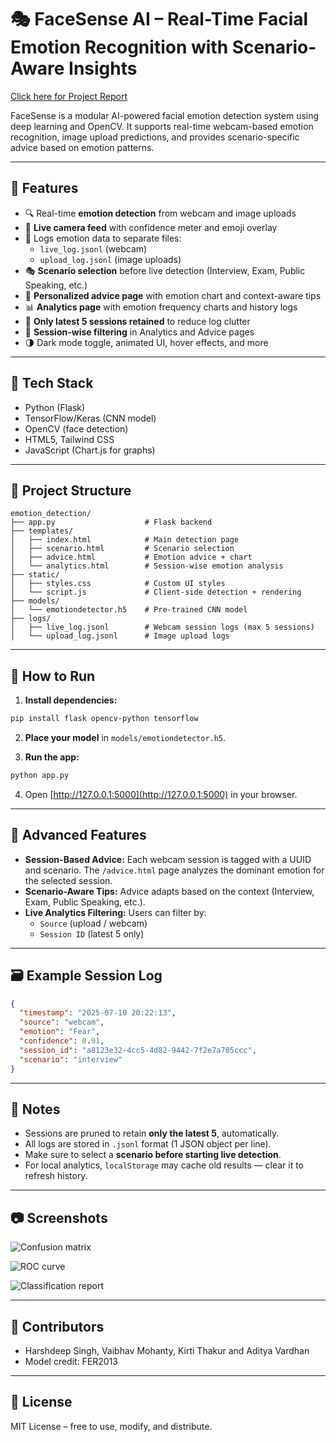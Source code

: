 # 🎭 FaceSense AI – Real-Time Facial Emotion Recognition with Scenario-Aware Insights

[Click here for Project Report](https://1drv.ms/w/c/E5707C7E5563C887/EaWcaFzXz_VEkQHJWVOXALsBU64MflwrK4ASbssH4WU-jg?e=uAokNr)

FaceSense is a modular AI-powered facial emotion detection system using deep learning and OpenCV. It supports real-time webcam-based emotion recognition, image upload predictions, and provides scenario-specific advice based on emotion patterns.

---

## 🚀 Features

- 🔍 Real-time **emotion detection** from webcam and image uploads  
- 📸 **Live camera feed** with confidence meter and emoji overlay  
- 📁 Logs emotion data to separate files:  
  - `live_log.jsonl` (webcam)  
  - `upload_log.jsonl` (image uploads)  
- 🎭 **Scenario selection** before live detection (Interview, Exam, Public Speaking, etc.)  
- 🧠 **Personalized advice page** with emotion chart and context-aware tips  
- 📊 **Analytics page** with emotion frequency charts and history logs  
- 📂 **Only latest 5 sessions retained** to reduce log clutter  
- 💾 **Session-wise filtering** in Analytics and Advice pages  
- 🌗 Dark mode toggle, animated UI, hover effects, and more  

---

## 🧱 Tech Stack

- Python (Flask)  
- TensorFlow/Keras (CNN model)  
- OpenCV (face detection)  
- HTML5, Tailwind CSS  
- JavaScript (Chart.js for graphs)  

---

## 📁 Project Structure

```
emotion_detection/
├── app.py                    # Flask backend
├── templates/
│   ├── index.html            # Main detection page
│   ├── scenario.html         # Scenario selection
│   ├── advice.html           # Emotion advice + chart
│   └── analytics.html        # Session-wise emotion analysis
├── static/
│   ├── styles.css            # Custom UI styles
│   └── script.js             # Client-side detection + rendering
├── models/
│   └── emotiondetector.h5    # Pre-trained CNN model
├── logs/
│   ├── live_log.jsonl        # Webcam session logs (max 5 sessions)
│   └── upload_log.jsonl      # Image upload logs
```

---

## 🧪 How to Run

1. **Install dependencies:**

```bash
pip install flask opencv-python tensorflow
```

2. **Place your model** in `models/emotiondetector.h5`.

3. **Run the app:**

```bash
python app.py
```

4. Open [http://127.0.0.1:5000](http://127.0.0.1:5000) in your browser.

---

## 🎯 Advanced Features

- **Session-Based Advice:** Each webcam session is tagged with a UUID and scenario. The `/advice.html` page analyzes the dominant emotion for the selected session.
- **Scenario-Aware Tips:** Advice adapts based on the context (Interview, Exam, Public Speaking, etc.).
- **Live Analytics Filtering:** Users can filter by:
  - `Source` (upload / webcam)
  - `Session ID` (latest 5 only)

---

## 🗃 Example Session Log

```json
{
  "timestamp": "2025-07-10 20:22:13",
  "source": "webcam",
  "emotion": "Fear",
  "confidence": 0.91,
  "session_id": "a8123e32-4cc5-4d82-9442-7f2e7a705ccc",
  "scenario": "interview"
}
```

---

## 📌 Notes

- Sessions are pruned to retain **only the latest 5**, automatically.
- All logs are stored in `.jsonl` format (1 JSON object per line).
- Make sure to select a **scenario before starting live detection**.
- For local analytics, `localStorage` may cache old results — clear it to refresh history.

---

## 📷 Screenshots 

![Confusion matrix](https://github.com/user-attachments/assets/762bf7b3-c9b1-483e-a480-e1e7a0a37e08)

![ROC curve](https://github.com/user-attachments/assets/1a7410ab-ed80-4950-af6d-6265c0ed0220)

![Classification report](https://github.com/user-attachments/assets/397b67c4-4bc1-48f8-8dca-aac01971b955)

---

## 🤝 Contributors

- Harshdeep Singh, Vaibhav Mohanty, Kirti Thakur and Aditya Vardhan
- Model credit: FER2013
  
---

## 📄 License

MIT License – free to use, modify, and distribute.

